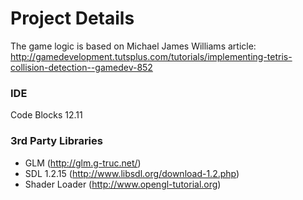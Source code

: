 # Project Details #

The game logic is based on Michael James Williams article:
http://gamedevelopment.tutsplus.com/tutorials/implementing-tetris-collision-detection--gamedev-852

### IDE ###
Code Blocks 12.11

### 3rd Party Libraries ###
  * GLM (http://glm.g-truc.net/)
  * SDL 1.2.15 (http://www.libsdl.org/download-1.2.php)
  * Shader Loader (http://www.opengl-tutorial.org)